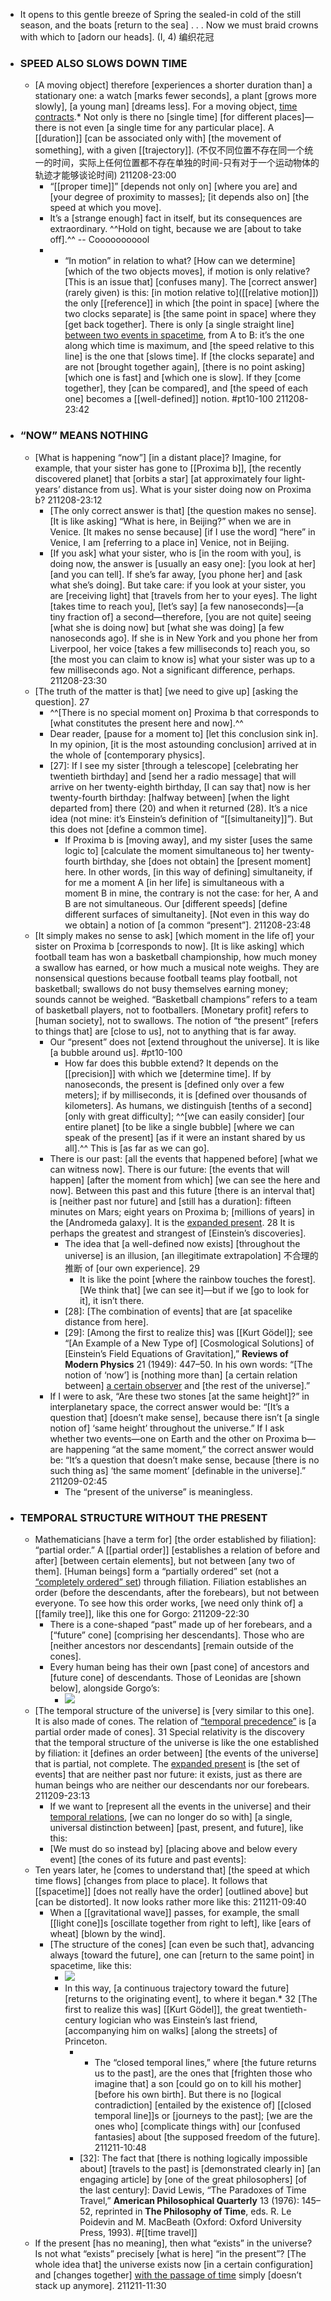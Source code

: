 - It opens
to this gentle breeze
of Spring
the sealed-in cold
of the still season,
and the boats [return to the sea] . . .
Now we must braid
crowns with which 
to [adorn our heads]. (I, 4) 编织花冠
- ### SPEED ALSO SLOWS DOWN TIME
    - [A moving object] therefore [experiences a shorter duration than] a stationary one: a watch [marks fewer seconds], a plant [grows more slowly], [a young man] [dreams less]. For a moving object, [time contracts](((weG9Xmga-))).* Not only is there no [single time] [for different places]— there is not even [a single time for any particular place]. A [[duration]] [can be associated only with] [the movement of something], with a given [[trajectory]].
(不仅不同位置不存在同一个统一的时间，实际上任何位置都不存在单独的时间-只有对于一个运动物体的轨迹才能够谈论时间)
211208-23:00
        - “[[proper time]]” [depends not only on] [where you are] and [your degree of proximity to masses]; [it depends also on] [the speed at which you move].
        - It’s a [strange enough] fact in itself, but its consequences are extraordinary. ^^Hold on tight, because we are [about to take off].^^ -- Cooooooooool
        - * “In motion” in relation to what? [How can we determine] [which of the two objects moves], if motion is only relative? [This is an issue that] [confuses many]. The [correct answer] (rarely given) is this: [in motion relative to]([[relative motion]]) the only [[reference]] in which [the point in space] [where the two clocks separate] is [the same point in space] where they [get back together]. There is only [a single straight line] [between two events in spacetime](((PyBKSCT4T))), from A to B: it’s the one along which time is maximum, and [the speed relative to this line] is the one that [slows time]. If [the clocks separate] and are not [brought together again], [there is no point asking] [which one is fast] and [which one is slow]. If they [come together], they [can be compared], and [the speed of each one] becomes a [[well-defined]] notion. #pt10-100
211208-23:42
- ### “NOW” MEANS NOTHING
    - [What is happening “now”] [in a distant place]? Imagine, for example, that your sister has gone to [[Proxima b]], [the recently discovered planet] that [orbits a star] [at approximately four light-years’ distance from us]. What is your sister doing now on Proxima b?
211208-23:12
        - [The only correct answer is that] [the question makes no sense]. [It is like asking] “What is here, in Beijing?” when we are in Venice. [It makes no sense because] [if I use the word] “here” in Venice, I am [referring to a place in] Venice, not in Beijing.
        - [If you ask] what your sister, who is [in the room with you], is doing now, the answer is [usually an easy one]: [you look at her] [and you can tell]. If she’s far away, [you phone her] and [ask what she’s doing]. But take care: if you look at your sister, you are [receiving light] that [travels from her to your eyes]. The light [takes time to reach you], [let’s say] [a few nanoseconds]—[a tiny fraction of] a second—therefore, [you are not quite] seeing [what she is doing now] but [what she was doing] [a few nanoseconds ago]. If she is in New York and you phone her from Liverpool, her voice [takes a few milliseconds to] reach you, so [the most you can claim to know is] what your sister was up to a few milliseconds ago. Not a significant difference, perhaps.
211208-23:30
    - [The truth of the matter is that] [we need to give up] [asking the question]. 27
        - ^^[There is no special moment on] Proxima b that corresponds to [what constitutes the present here and now].^^
        - Dear reader, [pause for a moment to] [let this conclusion sink in]. In my opinion, [it is the most astounding conclusion] arrived at in the whole of [contemporary physics].
        - [27]: If I see my sister [through a telescope] [celebrating her twentieth birthday] and [send her a radio message] that will arrive on her twenty-eighth birthday, [I can say that] now is her twenty-fourth birthday: [halfway between] [when the light departed from] there (20) and when it returned (28). It’s a nice idea (not mine: it’s Einstein’s definition of “[[simultaneity]]”). But this does not [define a common time]. 
            - If Proxima b is [moving away], and my sister [uses the same logic to] [calculate the moment simultaneous to] her twenty-fourth birthday, she [does not obtain] the [present moment] here. In other words, [in this way of defining] simultaneity, if for me a moment A [in her life] is simultaneous with a moment B in mine, the contrary is not the case: for her, A and B are not simultaneous. Our [different speeds] [define different surfaces of simultaneity]. [Not even in this way do we obtain] a notion of [a common “present”].
211208-23:48
    - [It simply makes no sense to ask] [which moment in the life of] your sister on Proxima b [corresponds to now]. [It is like asking] which football team has won a basketball championship, how much money a swallow has earned, or how much a musical note weighs. They are nonsensical questions because football teams play football, not basketball; swallows do not busy themselves earning money; sounds cannot be weighed. “Basketball champions” refers to a team of basketball players, not to footballers. [Monetary profit] refers to [human society], not to swallows. The notion of “the present” [refers to things that] are [close to us], not to anything that is far away. 
        - Our “present” does not [extend throughout the universe]. It is like [a bubble around us]. #pt10-100
            - How far does this bubble extend? It depends on the [[precision]] with which we [determine time]. If by nanoseconds, the present is [defined only over a few meters]; if by milliseconds, it is [defined over thousands of kilometers]. As humans, we distinguish [tenths of a second] [only with great difficulty]; ^^[we can easily consider] [our entire planet] [to be like a single bubble] [where we can speak of the present] [as if it were an instant shared by us all].^^ This is [as far as we can go].
        - There is our past: [all the events that happened before] [what we can witness now]. There is our future: [the events that will happen] [after the moment from which] [we can see the here and now]. Between this past and this future [there is an interval that] is [neither past nor future] and [still has a duration]: fifteen minutes on Mars; eight years on Proxima b; [millions of years] in the [Andromeda galaxy]. It is the [expanded present](((H6sJvp4r1))). 28 It is perhaps the greatest and strangest of [Einstein’s discoveries].
            - The idea that [a well-defined now exists] [throughout the universe] is an illusion, [an illegitimate extrapolation] 不合理的推断 of [our own experience]. 29
                - It is like the point [where the rainbow touches the forest]. [We think that] [we can see it]—but if we [go to look for it], it isn’t there.
            - [28]: [The combination of events] that are [at spacelike distance from here].
            - [29]: [Among the first to realize this] was [[Kurt Gödel]]; see “[An Example of a New Type of] [Cosmological Solutions] of [Einstein’s Field Equations of Gravitation],” __Reviews of Modern Physics__ 21 (1949): 447–50. In his own words: “[The notion of ‘now’] is [nothing more than] [a certain relation between] [a certain observer]([[observer]]) and [the rest of the universe].”
        - If I were to ask, “Are these two stones [at the same height]?” in interplanetary space, the correct answer would be: “[It’s a question that] [doesn’t make sense], because there isn’t [a single notion of] ‘same height’ throughout the universe.” If I ask whether two events—one on Earth and the other on Proxima b—are happening “at the same moment,” the correct answer would be: “It’s a question that doesn’t make sense, because [there is no such thing as] ‘the same moment’ [definable in the universe].”
211209-02:45
            - The “present of the universe” is meaningless.
- ### TEMPORAL STRUCTURE WITHOUT THE PRESENT
    - Mathematicians [have a term for] [the order established by filiation]: “partial order.” A [[partial order]] [establishes a relation of before and after] [between certain elements], but not between [any two of them]. [Human beings] form a “partially ordered” set (not a [“completely ordered” set](((1Snn-tJnf)))) through filiation. Filiation establishes an order (before the descendants, after the forebears), but not between everyone. To see how this order works, [we need only think of] a [[family tree]], like this one for Gorgo:
211209-22:30
        - There is a cone-shaped “past” made up of her forebears, and a [“future” cone] [comprising her descendants]. Those who are [neither ancestors nor descendants] [remain outside of the cones].
        - Every human being has their own [past cone] of ancestors and [future cone] of descendants. Those of Leonidas are [shown below], alongside Gorgo’s:
            - ![](https://firebasestorage.googleapis.com/v0/b/firescript-577a2.appspot.com/o/imgs%2Fapp%2FXELiu-NovaKG%2Fv7AT1IpTcx.jpg?alt=media&token=f316f7a2-8831-434d-a7fa-94a68635992a)
    - [The temporal structure of the universe] is [very similar to this one]. It is also made of cones. The relation of [“temporal precedence”](((TusF9aPca))) is [a partial order made of cones]. 31 Special relativity is the discovery that the temporal structure of the universe is like the one established by filiation: it [defines an order between] [the events of the universe] that is partial, not complete. The [expanded present](((H6sJvp4r1))) is [the set of events] that are neither past nor future: it exists, just as there are human beings who are neither our descendants nor our forebears.
211209-23:13
        - If we want to [represent all the events in the universe] and their [temporal relations](((Gg8x3LaXo))), [we can no longer do so with] [a single, universal distinction between] [past, present, and future], like this:
        - [We must do so instead by] [placing above and below every event] [the cones of its future and past events]:
    - Ten years later, he [comes to understand that] [the speed at which time flows] [changes from place to place]. It follows that [[spacetime]] [does not really have the order] [outlined above] but [can be distorted]. It now looks rather more like this:
211211-09:40
        - When a [[gravitational wave]] passes, for example, the small [[light cone]]s [oscillate together from right to left], like [ears of wheat] [blown by the wind].
        - [The structure of the cones] [can even be such that], advancing always [toward the future], one can [return to the same point] in spacetime, like this:
            - ![](https://firebasestorage.googleapis.com/v0/b/firescript-577a2.appspot.com/o/imgs%2Fapp%2FXELiu-NovaKG%2FOgja99tbbX.png?alt=media&token=a0e041d1-a296-49f2-83b0-11363b482445)
            - In this way, [a continuous trajectory toward the future] [returns to the originating event], to where it began.* 32 [The first to realize this was] [[Kurt Gödel]], the great twentieth-century logician who was Einstein’s last friend, [accompanying him on walks] [along the streets] of Princeton.
                - * The “closed temporal lines,” where [the future returns us to the past], are the ones that [frighten those who imagine that] a son [could go on to kill his mother] [before his own birth]. But there is no [logical contradiction] [entailed by the existence of] [[closed temporal line]]s or [journeys to the past]; [we are the ones who] [complicate things with] our [confused fantasies] about [the supposed freedom of the future].
211211-10:48
                - [32]: The fact that [there is nothing logically impossible about] [travels to the past] is [demonstrated clearly in] [an engaging article] by [one of the great philosophers] [of the last century]: David Lewis, “The Paradoxes of Time Travel,” __American Philosophical Quarterly__ 13 (1976): 145–52, reprinted in __The Philosophy of Time__, eds. R. Le Poidevin and M. MacBeath (Oxford: Oxford University Press, 1993). #[[time travel]]
    - If the present [has no meaning], then what “exists” in the universe? Is not what “exists” precisely [what is here] “in the present”? [The whole idea that] the universe exists now [in a certain configuration] and [changes together] [with the passage of time](((UQ4yO63do))) simply [doesn’t stack up anymore].
211211-11:30
